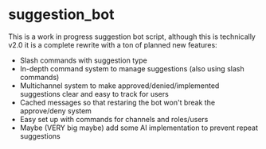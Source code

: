 # suggestion_bot
 
 This is a work in progress suggestion bot script, although this is technically v2.0 it is a complete rewrite with a ton of planned new features:
 - Slash commands with suggestion type
 - In-depth command system to manage suggestions (also using slash commands)
 - Multichannel system to make approved/denied/implemented suggestions clear and easy to track for users
 - Cached messages so that restaring the bot won't break the approve/deny system
 - Easy set up with commands for channels and roles/users
 - Maybe (VERY big maybe) add some AI implementation to prevent repeat suggestions
